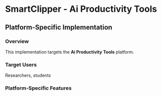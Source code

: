 # SmartClipper - Ai Productivity Tools

## Platform-Specific Implementation

### Overview
This implementation targets the **Ai Productivity Tools** platform.

### Target Users
Researchers, students

### Platform-Specific Features
